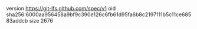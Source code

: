 version https://git-lfs.github.com/spec/v1
oid sha256:6000aa956458a9bf9c390e126c6fb61d95fa6b8c2197111b5c11ce68583addcb
size 2676
